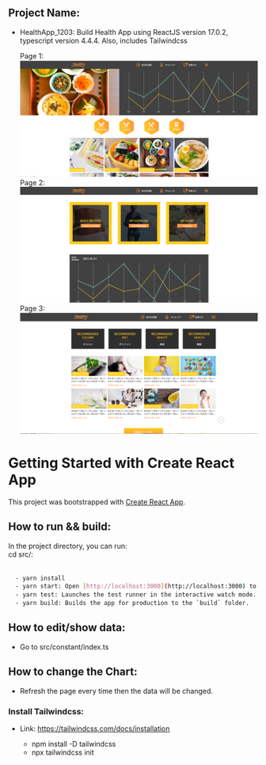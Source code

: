 ## Project Name:

- HealthApp_1203: Build Health App using ReactJS version 17.0.2, typescript version 4.4.4. Also, includes Tailwindcss

  Page 1:
  ![Home](src/images/my_page_1.png)
  Page 2:
  ![Home](src/images/my_page_2.png)
  Page 3:
  ![Home](src/images/my_page_3.png)

# Getting Started with Create React App

This project was bootstrapped with [Create React App](https://github.com/facebook/create-react-app).

## How to run && build:

In the project directory, you can run:\
cd src/:

```bash

  - yarn install
  - yarn start: Open [http://localhost:3000](http://localhost:3000) to view it in your browser.
  - yarn test: Launches the test runner in the interactive watch mode.
  - yarn build: Builds the app for production to the `build` folder.
```

## How to edit/show data:

- Go to src/constant/index.ts

## How to change the Chart:

- Refresh the page every time then the data will be changed.

### Install Tailwindcss:

- Link: https://tailwindcss.com/docs/installation

  - npm install -D tailwindcss
  - npx tailwindcss init
